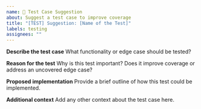 ```yaml
---
name: 🧪 Test Case Suggestion
about: Suggest a test case to improve coverage
title: "[TEST] Suggestion: [Name of the Test]"
labels: testing
assignees: ""
---
```


**Describe the test case** What functionality or edge case should be tested?

**Reason for the test** Why is this test important? Does it improve coverage or address an uncovered
edge case?

**Proposed implementation** Provide a brief outline of how this test could be implemented.

**Additional context** Add any other context about the test case here.
